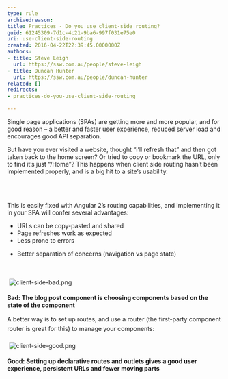 ```yaml
---
type: rule
archivedreason: 
title: Practices - Do you use client-side routing?
guid: 61245309-7d1c-4c21-9ba6-997f031e75e0
uri: use-client-side-routing
created: 2016-04-22T22:39:45.0000000Z
authors:
- title: Steve Leigh
  url: https://ssw.com.au/people/steve-leigh
- title: Duncan Hunter
  url: https://ssw.com.au/people/duncan-hunter
related: []
redirects:
- practices-do-you-use-client-side-routing

---
```



<p class="p1">Single page applications (SPAs) are getting more and more popular, and for good reason – a better and faster user experience, reduced server load and encourages good API separation.​</p><p class="p1">But have you ever visited a website, thought “I’ll refresh that” and then got taken back to the home screen? Or tried to copy or bookmark the URL, only to find it’s just “/Home”? This happens when client side routing hasn’t been implemented&#160;properly,&#160;and is a big hit to a site’s usability.</p>
<br><excerpt class='endintro'></excerpt><br>
<p class="p1">This is easily fixed with Angular 2’s routing capabilities, and implementing it in your SPA will confer several advantages&#58;</p><ul class="ul1"><li class="li1">URLs can be copy-pasted and shared</li><li class="li1">Page refreshes work as expected</li><li class="li1">Less prone to errors</li></ul><ul class="ul1"><li class="li1">Better separation of concerns (navigation vs page state)&#160;</li></ul><p class="p2"><br></p><p class="p2"><img src="/PublishingImages/client-side-bad.png" alt="client-side-bad.png" style="margin&#58;5px;" /><br></p><p class="p1"><strong>Bad&#58; The blog post component is choosing components based on the state of the component</strong></p><p class="p2"><span style="line-height&#58;1.6;">A better way is to set up routes, and use a router (the first-party component router is great for this) to manage your components&#58;&#160;</span><br></p><p class="p2"><img src="/PublishingImages/client-side-good.png" alt="client-side-good.png" style="margin&#58;5px;" /><br></p><p class="p1"><strong>Good&#58; Setting up declarative routes and outlets gives a good user experience, persistent URLs and fewer moving parts </strong></p>


